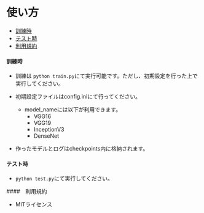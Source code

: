 # 使い方

- [訓練時](#訓練時)
- [テスト時](#テスト時)
- [利用規約](#利用規約)

#### 訓練時

- 訓練は `python train.py`にて実行可能です。ただし、初期設定を行った上で実行してください。

- 初期設定ファイルはconfig.iniにて行ってください。
  - model_nameには以下が利用できます。
    - VGG16
    - VGG19
    - InceptionV3
    - DenseNet

- 作ったモデルとログはcheckpoints内に格納されます。



#### テスト時

- `python test.py`にて実行してください。



####　利用規約

- MITライセンス


